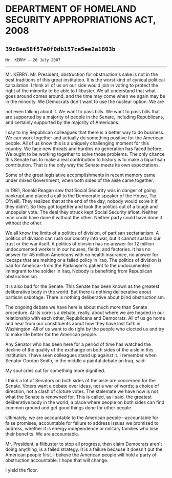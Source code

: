 # DEPARTMENT OF HOMELAND SECURITY APPROPRIATIONS ACT, 2008
## `39c8ea58f57e0f0db157ce5ee2a1803b`
`Mr. KERRY — 26 July 2007`

---


Mr. KERRY. Mr. President, obstruction for obstruction's sake is not 
in the best traditions of this great institution. It is the worst kind 
of cynical political calculation. I think all of us on our side would 
join in voting to protect the right of the minority to be able to 
filibuster. We all understand that what goes around comes around, and 
the time may come when we again may be in the minority. We Democrats 
don't want to use the nuclear option. We are


not even talking about it. We want to pass bills. We want to pass bills 
that are supported by a majority of people in the Senate, including 
Republicans, and certainly supported by the majority of Americans.

I say to my Republican colleagues that there is a better way to do 
business. We can work together and actually do something positive for 
the American people. All of us know this is a uniquely challenging 
moment for this country. We face new threats and hurdles no generation 
has faced before. We ought to be working together to solve those 
problems. The only chance this Senate has to make a real contribution 
to history is to make a bipartisan contribution. That is the only way 
the Senate meets its own expectations.

Some of the great legislative accomplishments in recent memory came 
under mixed Government, when both sides of the aisle came together.

In 1981, Ronald Reagan saw that Social Security was in danger of 
going bankrupt and placed a call to the Democratic speaker of the 
House, Tip O'Neill. They realized that at the end of the day, nobody 
would solve it if they didn't. So they got together and took the 
politics out of a tough and unpopular vote. The deal they struck kept 
Social Security afloat. Neither man could have done it without the 
other. Neither party could have done it without the other.

We all know the limits of a politics of division, of partisan 
sectarianism. A politics of division can rush our country into war, but 
it cannot sustain our trust or the war itself. A politics of division 
has no answer for 12 million undocumented workers in our houses, 
fields, and factories. It has no answer for 45 million Americans with 
no health insurance, no answer for icecaps that are melting or a failed 
policy in Iraq. The politics of division is bad for America--from the 
Parkinson's patient to the undocumented immigrant to the soldier in 
Iraq. Nobody is benefiting from Republican obstructionism.

It is also bad for the Senate. This Senate has been known as the 
greatest deliberative body in the world. But there is nothing 
deliberative about partisan sabotage. There is nothing deliberative 
about blind obstructionism.

The ongoing debate we have here is about much more than Senate 
procedure. At its core is a debate, really, about where we are headed 
in our relationship with each other, Republicans and Democrats. All of 
us go home and hear from our constituents about how they have lost 
faith in Washington. All of us want to do right by the people who 
elected us and try to make life better for the American people.

Any Senator who has been here for a period of time has watched the 
decline of the quality of the exchange on both sides of the aisle in 
this institution. I have seen colleagues stand up against it. I 
remember when Senator Gordon Smith, in the middle a painful debate on 
Iraq, said:




 My soul cries out for something more dignified.


I think a lot of Senators on both sides of the aisle are concerned 
for the Senate. Voters want a debate over ideas, not a war of words; a 
choice of direction, not a clash of cloture votes. The stalemate we 
have now is not what the Senate is renowned for. This is called, as I 
said, the greatest deliberative body in the world, a place where people 
on both sides can find common ground and get good things done for other 
people.

Ultimately, we are accountable to the American people--accountable 
for false promises, accountable for failure to address issues we 
promised to address, whether it is energy independence or military 
families who lose their benefits. We are accountable.

Mr. President, a filibuster to stop all progress, then claim 
Democrats aren't doing anything, is a failed strategy. It is a failure 
because it doesn't put the American people first. I believe the 
American people will hold a party of obstruction accountable. I hope 
that will change.

I yield the floor.